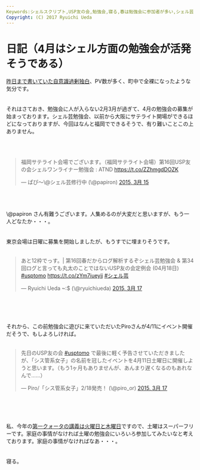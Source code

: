 ```yaml
---
Keywords:シェルスクリプト,USP友の会,勉強会,寝る,春は勉強会に参加者が多い,シェル芸
Copyright: (C) 2017 Ryuichi Ueda
---
```


# 日記（4月はシェル方面の勉強会が活発そうである）
<a href="http://blog.ueda.asia/?p=5337" title="確率ロボティクス復刊。ドサクサに紛れて昔話">昨日まで書いていた自意識過剰独白</a>、PV数が多く、町中で全裸になったような気分です。<br />
<br />
<br />
それはさておき、勉強会に人が入らない2月3月が過ぎて、4月の勉強会の募集が始まっております。シェル芸勉強会、以前から大阪にサテライト開場ができるほどになっておりますが、今回はなんと福岡でできるそうで、有り難いことこの上ありません。<br />
<br />
<!--more--><br />
<blockquote class="twitter-tweet" lang="ja"><p>福岡サテライト会場でございます。（福岡サテライト会場）第16回USP友の会シェルワンライナー勉強会 : ATND <a href="https://t.co/ZZhmgdDOZK">https://t.co/ZZhmgdDOZK</a></p>&mdash; ぱぴ〜\@シェル芸修行中 (\@papiron) <a href="https://twitter.com/papiron/status/577006894331469824">2015, 3月 15</a></blockquote><br />
<script async src="//platform.twitter.com/widgets.js" charset="utf-8"></script><br />
<br />
‏\@papiron さん有難うございます。人集めるのが大変だと思いますが、もう一人どなたか・・・。<br />
<br />
<br />
東京会場は日曜に募集を開始しましたが、もうすでに埋まりそうです。<br />
<br />
<blockquote class="twitter-tweet" lang="ja"><p>あと12枠でっす。| 第16回春だからログ解析するぞシェル芸勉強会 &amp; 第34回ログと言っても丸太のことではないUSP友の会定例会 (04月18日) <a href="https://twitter.com/hashtag/usptomo?src=hash">#usptomo</a> <a href="https://t.co/zYm7iueyjj">https://t.co/zYm7iueyjj</a> <a href="https://twitter.com/hashtag/%E3%82%B7%E3%82%A7%E3%83%AB%E8%8A%B8?src=hash">#シェル芸</a></p>&mdash; Ryuichi Ueda ~:$ (\@ryuichiueda) <a href="https://twitter.com/ryuichiueda/status/577818485226532864">2015, 3月 17</a></blockquote><br />
<script async src="//platform.twitter.com/widgets.js" charset="utf-8"></script><br />
<br />
<br />
それから、この前勉強会に遊びに来ていただいたPiroさんが4/11にイベント開催だそうで、もしよろしければ。<br />
<br />
<blockquote class="twitter-tweet" lang="ja"><p>先日のUSP友の会 <a href="https://twitter.com/hashtag/usptomo?src=hash">#usptomo</a> で最後に軽く予告させていただきましたが、「シス管系女子」の名前を冠したイベントを4月11日土曜日に開催しようと思います。（もう1ヶ月もありませんが、あんまり遅くなるのもあれなんで……）</p>&mdash; Piro/「シス管系女子」2/18発売！ (\@piro_or) <a href="https://twitter.com/piro_or/status/577774062627246081">2015, 3月 17</a></blockquote><br />
<script async src="//platform.twitter.com/widgets.js" charset="utf-8"></script><br />
<br />
<br />
私、今年の<a href="http://aiit.ac.jp/admission/pdf/scholarship/h27_aiitbank_jikanwari.pdf">第一クォータの講義は火曜日と木曜日</a>ですので、土曜はスーパーフリーです。家庭の事情がなければ土曜の勉強会にいろいろ参加してみたいなと考えております。家庭の事情がなければなあ・・・。<br />
<br />
<br />
寝る。
